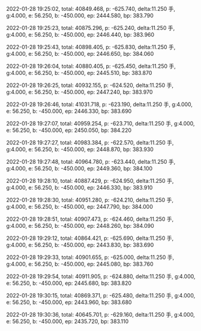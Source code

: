 2022-01-28 19:25:02, total: 40849.468, p: -625.740, delta:11.250 手, g:4.000, e: 56.250, b: -450.000, ep: 2444.580, bp: 383.790

2022-01-28 19:25:23, total: 40875.296, p: -625.240, delta:11.250 手, g:4.000, e: 56.250, b: -450.000, ep: 2446.440, bp: 383.960

2022-01-28 19:25:43, total: 40898.405, p: -625.830, delta:11.250 手, g:4.000, e: 56.250, b: -450.000, ep: 2446.650, bp: 384.060

2022-01-28 19:26:04, total: 40880.405, p: -625.450, delta:11.250 手, g:4.000, e: 56.250, b: -450.000, ep: 2445.510, bp: 383.870

2022-01-28 19:26:25, total: 40932.155, p: -624.520, delta:11.250 手, g:4.000, e: 56.250, b: -450.000, ep: 2447.240, bp: 383.970

2022-01-28 19:26:46, total: 41031.718, p: -623.190, delta:11.250 手, g:4.000, e: 56.250, b: -450.000, ep: 2446.330, bp: 383.690

2022-01-28 19:27:07, total: 40959.254, p: -623.710, delta:11.250 手, g:4.000, e: 56.250, b: -450.000, ep: 2450.050, bp: 384.220

2022-01-28 19:27:27, total: 40983.384, p: -622.570, delta:11.250 手, g:4.000, e: 56.250, b: -450.000, ep: 2448.870, bp: 383.930

2022-01-28 19:27:48, total: 40964.780, p: -623.440, delta:11.250 手, g:4.000, e: 56.250, b: -450.000, ep: 2449.360, bp: 384.100

2022-01-28 19:28:10, total: 40887.429, p: -624.950, delta:11.250 手, g:4.000, e: 56.250, b: -450.000, ep: 2446.330, bp: 383.910

2022-01-28 19:28:30, total: 40951.280, p: -624.210, delta:11.250 手, g:4.000, e: 56.250, b: -450.000, ep: 2447.790, bp: 384.000

2022-01-28 19:28:51, total: 40907.473, p: -624.460, delta:11.250 手, g:4.000, e: 56.250, b: -450.000, ep: 2448.260, bp: 384.090

2022-01-28 19:29:12, total: 40864.421, p: -625.690, delta:11.250 手, g:4.000, e: 56.250, b: -450.000, ep: 2443.830, bp: 383.690

2022-01-28 19:29:33, total: 40901.655, p: -625.000, delta:11.250 手, g:4.000, e: 56.250, b: -450.000, ep: 2445.080, bp: 383.760

2022-01-28 19:29:54, total: 40911.905, p: -624.880, delta:11.250 手, g:4.000, e: 56.250, b: -450.000, ep: 2445.680, bp: 383.820

2022-01-28 19:30:15, total: 40869.371, p: -625.480, delta:11.250 手, g:4.000, e: 56.250, b: -450.000, ep: 2443.960, bp: 383.680

2022-01-28 19:30:36, total: 40645.701, p: -629.160, delta:11.250 手, g:4.000, e: 56.250, b: -450.000, ep: 2435.720, bp: 383.110